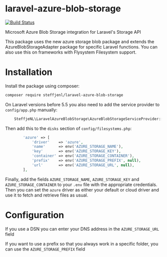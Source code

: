 # laravel-azure-blob-storage
[![Build Status](https://travis-ci.org/steffjenl/laravel-azure-blob-storage.svg?branch=master)](https://travis-ci.org/steffjenl/laravel-azure-blob-storage)

Microsoft Azure Blob Storage integration for Laravel's Storage API

This package uses the new azure storage blob package and extends the AzureBlobStorageAdapter package for specific Laravel functions. You can also use this on frameworks with Flysystem Filesystem support.

# Installation

Install the package using composer:

```bash
composer require steffjenl/laravel-azure-blob-storage
```

On Laravel versions before 5.5 you also need to add the service provider to `config/app.php` manually:

```php
    SteffjeNL\LaravelAzureBlobStorage\AzureBlobStorageServiceProvider::class,
```

Then add this to the `disks` section of `config/filesystems.php`:

```php
        'azure' => [
            'driver'    => 'azure',
            'name'      => env('AZURE_STORAGE_NAME'),
            'key'       => env('AZURE_STORAGE_KEY'),
            'container' => env('AZURE_STORAGE_CONTAINER'),
            'prefix'    => env('AZURE_STORAGE_PREFIX', null),
            'url'       => env('AZURE_STORAGE_URL', null),
        ],
```

Finally, add the fields `AZURE_STORAGE_NAME`, `AZURE_STORAGE_KEY` and `AZURE_STORAGE_CONTAINER` to your `.env` file with the appropriate credentials. Then you can set the `azure` driver as either your default or cloud driver and use it to fetch and retrieve files as usual.

# Configuration

If you use a DSN you can enter your DNS address in the `AZURE_STORAGE_URL` field

If you want to use a prefix so that you always work in a specific folder, you can use the `AZURE_STORAGE_PREFIX` field